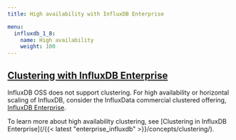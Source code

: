 ```yaml
---
title: High availability with InfluxDB Enterprise

menu:
  influxdb_1_8:
    name: High availability
    weight: 100
---
```


## [Clustering with InfluxDB Enterprise](/influxdb/v1.8/high_availability/clusters/)

InfluxDB OSS does not support clustering.
For high availability or horizontal scaling of InfluxDB, consider the InfluxData
commercial clustered offering,
[InfluxDB Enterprise](https://portal.influxdata.com/).

To learn more about high availability clustering, see [Clustering in InfluxDB Enterprise](/{{< latest "enterprise_influxdb" >}}/concepts/clustering/).
